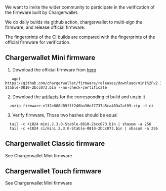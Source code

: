 We want to invite the wider community to participate in the verification of the firmware built by Chargerwallet. 

We do daily builds via github action, chargerwallet to multi-sign the firmware, and release official firmware.

The fingerprints of the CI builds are compared with the fingerprints of the official firmware for verification.

## Chargerwallet Mini firmware 

1. Download the official firmware from [here](https://github.com/chargerwallet/firmware/releases)

```
   wget https://github.com/chargerwallet/firmware/releases/download/mini%2Fv2.3.0/mini.2.3.0-Stable-0810-2bcc073.bin --no-check-certificate
```

2. Download the [artifacts](https://github.com/chargerwallet/firmware/actions/runs/2829420581) for the corresponding ci build and unzip it

```
  unzip firmware-e132e608d09fff246ba36ef7737a5ca403a2af09.zip -d ci
```

3. Verify firmware, Those two hashes should be equal
```
  tail -c +1024 mini.2.3.0-Stable-0810-2bcc073.bin | shasum -a 256
  tail -c +1024 ci/mini.2.3.0-Stable-0810-2bcc073.bin | shasum -a 256
```

## Chargerwallet Classic firmware 

See Chargerwallet Mini firmware

## Chargerwallet Touch firmware 

See Chargerwallet Mini firmware
